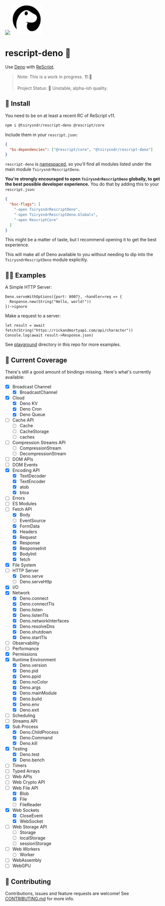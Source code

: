 <div>
  <img src="https://rescript-lang.org/static/brand/rescript-logo.svg" width="400"  />
  <img src="https://github.com/denoland/docs/raw/fc4f4c790d9b76fa03fd3b61f6ee086431de3a10/static/img/logo.svg" height="100" /> 
</div>

# rescript-deno 🦕

Use [Deno](https://deno.com/) with [ReScript](https://rescript-lang.org/).

> Note: This is a work in progress. 🏗️🚧
>
> Project Status: 🐲 Unstable, alpha-ish quality.

## 🚚 Install

You need to be on at least a recent RC of ReScript v11.

```sh
npm i @tsirysndr/rescript-deno @rescript/core
```

Include them in your `rescript.json`:

```json
{
  "bs-dependencies": ["@rescript/core", "@tsirysndr/rescript-deno"]
}
```

`rescript-deno` is [namespaced](https://rescript-lang.org/docs/manual/latest/build-configuration#name-namespace), so you'll find all modules listed under the main module `TsirysndrRescriptDeno`.

**You're strongly encouraged to open `TsirysndrRescriptDeno` globally, to get the best possible developer experience.** You do that by adding this to your `rescript.json`:

```json
{
  "bsc-flags": [
    "-open TsirysndrRescriptDeno",
    "-open TsirysndrRescriptDeno.Globals",
    "-open RescriptCore"
  ]
}
```

This might be a matter of taste, but I recommend opening it to get the best experience.

This will make all of Deno available to you without needing to dip into the `TsirysndrRescriptDeno` module explicitly.

## 🧑‍🔬 Examples

A Simple HTTP Server:

```rescript
Deno.serveWithOptions({port: 8007}, ~handler=req => {
  Response.new(String("Hello, world!"))
})->ignore
```

Make a request to a server:

```rescript
let result = await fetch(String("https://rickandmortyapi.com/api/character"))
Console.log(await result->Response.json)
```

See [playground](playground) directory in this repo for more examples.

## 📑 Current Coverage

There's still a good amount of bindings missing. Here's what's currently available:

- [x] Broadcast Channel
  - [x] BroadcastChannel
- [x] Cloud
  - [x] Deno KV
  - [x] Deno Cron
  - [x] Deno Queue
- [ ] Cache API
  - [ ] Cache
  - [ ] CacheStorage
  - [ ] caches
- [ ] Compression Streams API
  - [ ] CompressionStream
  - [ ] DecompressionStream
- [ ] DOM APIs
- [ ] DOM Events
- [x] Encoding API
  - [x] TextDecoder
  - [x] TextEncoder
  - [x] atob
  - [x] btoa
- [ ] Errors
- [ ] ES Modules
- [ ] Fetch API
  - [x] Body
  - [ ] EventSource
  - [x] FormData
  - [x] Headers
  - [x] Request
  - [x] Response
  - [x] ResponseInit
  - [x] BodyInit
  - [x] fetch
- [x] File System
- [ ] HTTP Server
  - [x] Deno.serve
  - [ ] Deno.serveHttp
- [x] I/O
- [x] Network
  - [x] Deno.connect
  - [x] Deno.connectTls
  - [x] Deno.listen
  - [x] Deno.listenTls
  - [x] Deno.networkInterfaces
  - [x] Deno.resolveDns
  - [x] Deno.shutdown
  - [x] Deno.startTls
- [ ] Observability
- [ ] Performance
- [x] Permissions
- [x] Runtime Environment
  - [x] Deno.version
  - [x] Deno.pid
  - [x] Deno.ppid
  - [x] Deno.noColor
  - [x] Deno.args
  - [x] Deno.mainModule
  - [x] Deno.build
  - [x] Deno.env
  - [x] Deno.exit
- [ ] Scheduling
- [ ] Streams API
- [x] Sub Process
  - [x] Deno.ChildProcess
  - [x] Deno.Command
  - [x] Deno.kill
- [x] Testing
  - [x] Deno.test
  - [x] Deno.bench
- [ ] Timers
- [ ] Typed Arrays
- [ ] Web APIs
- [ ] Web Crypto API
- [ ] Web File API
  - [x] Blob
  - [x] File
  - [ ] FileReader
- [x] Web Sockets
  - [x] CloseEvent
  - [x] WebSocket
- [ ] Web Storage API
  - [ ] Storage
  - [ ] localStorage
  - [ ] sessionStorage
- [ ] Web Workers
  - [ ] Worker
- [ ] WebAssembly
- [ ] WebGPU

## 🤝 Contributing

Contributions, issues and feature requests are welcome!
See [CONTRIBUTING.md](CONTRIBUTING.md) for more info.
